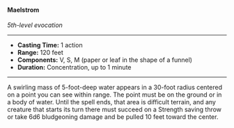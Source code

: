 #### Maelstrom
*5th-level evocation*
___
- **Casting Time:** 1 action
- **Range:** 120 feet
- **Components:** V, S, M (paper or leaf in the shape of a funnel)
- **Duration:** Concentration, up to 1 minute
---
A swirling mass of 5-foot-deep water appears in a 30-foot radius centered on a point you can see within range. The point must be on the ground or in a body of water. Until the spell ends, that area is difficult terrain, and any creature that starts its turn there must succeed on a Strength saving throw or take 6d6 bludgeoning damage and be pulled 10 feet toward the center.